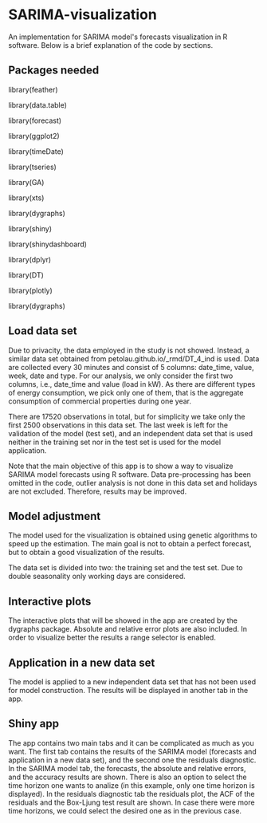 # SARIMA-visualization
An implementation for SARIMA model's forecasts visualization in R software. Below is a brief explanation of the code by sections.

## Packages needed

library(feather)

library(data.table)

library(forecast)

library(ggplot2)

library(timeDate)

library(tseries)

library(GA)

library(xts)

library(dygraphs)


library(shiny)

library(shinydashboard)

library(dplyr)

library(DT)

library(plotly)

library(dygraphs)

## Load data set

Due to privacity, the data employed in the study is not showed. Instead, a similar data set obtained from petolau.github.io/_rmd/DT_4_ind is used. Data are collected every 30 minutes and consist of 5 columns: date_time, value, week, date and type. For our analysis, we only consider the first two columns, i.e., date_time and value (load in kW). As there are different types of energy consumption, we pick only one of them, that is the aggregate consumption of commercial properties during one year.

There are 17520 observations in total, but for simplicity we take only the first 2500 observations in this data set. The last week is left for the validation of the model (test set), and an independent data set that is used neither in the training set nor in the test set is used for the model application.

Note that the main objective of this app is to show a way to visualize SARIMA model forecasts using R software. Data pre-processing has been omitted in the code, outlier analysis is not done in this data set and holidays are not excluded. Therefore, results may be improved. 

## Model adjustment

The model used for the visualization is obtained using genetic algorithms to speed up the estimation. The main goal is not to obtain a perfect forecast, but to obtain a good visualization of the results.

The data set is divided into two: the training set and the test set. Due to double seasonality only working days are considered. 

## Interactive plots

The interactive plots that will be showed in the app are created by the dygraphs package. Absolute and relative error plots are also included. In order to visualize better the results a range selector is enabled. 

## Application in a new data set

The model is applied to a new independent data set that has not been used for model construction. The results will be displayed in another tab in the app.

## Shiny app

The app contains two main tabs and it can be complicated as much as you want. The first tab contains the results of the SARIMA model (forecasts and application in a new data set), and the second one the residuals diagnostic. 
In the SARIMA model tab, the forecasts, the absolute and relative errors, and the accuracy results are shown. There is also an option to select the time horizon one wants to analize (in this example, only one time horizon is displayed).
In the residuals diagnostic tab the residuals plot, the ACF of the residuals and the Box-Ljung test result are shown. In case there were more time horizons, we could select the desired one as in the previous case.
